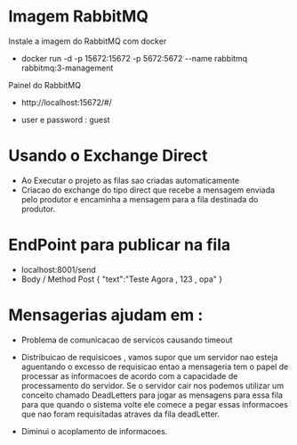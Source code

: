 # Imagem RabbitMQ

Instale a imagem do RabbitMQ com docker
  - docker run -d -p 15672:15672 -p 5672:5672 --name rabbitmq rabbitmq:3-management
 
Painel do RabbitMQ
  - http://localhost:15672/#/
  
  - user e password : guest
 
# Usando o Exchange Direct 

- Ao Executar o projeto as filas sao criadas automaticamente
- Criacao do exchange do tipo direct que recebe a mensagem enviada pelo produtor e encaminha a mensagem para a fila destinada do produtor.

# EndPoint para publicar na fila

- localhost:8001/send
- Body / Method Post
  {
	  "text":"Teste Agora , 123 , opa"
  }


# Mensagerias ajudam em :

 - Problema de comunicacao de servicos causando timeout
 
 - Distribuicao de requisicoes , vamos supor que um servidor nao esteja aguentando o excesso de requisicao entao a mensageria
    tem o papel de processar as informacoes de acordo com a capacidade de processamento do servidor. Se o servidor cair nos podemos utilizar um conceito chamado
    DeadLetters para jogar as mensagens para essa fila para que quando o sistema volte ele comece a pegar essas informacoes que nao foram requisitadas atraves da       fila deadLetter.
 
 - Diminui o acoplamento de informacoes.

